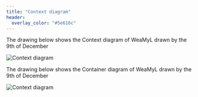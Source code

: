 ```yaml
---
title: "Context diagram"
header:
  overlay_color: "#5e616c" 
---
```


The drawing below shows the Context diagram of WeaMyL drawn by the 9th of December


![Context diagram](http://www.plantuml.com/plantuml/proxy?cache=no&src=https://raw.githubusercontent.com/annrii/weamyl/master/architecture/context.puml)


The drawing below shows the Container diagram of WeaMyL drawn by the 9th of December


![Context diagram](http://www.plantuml.com/plantuml/proxy?cache=no&src=https://raw.githubusercontent.com/annrii/weamyl/master/architecture/container.puml)



